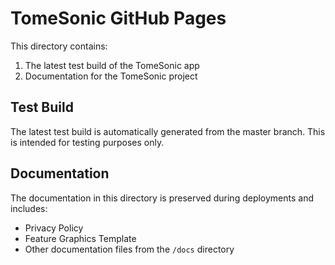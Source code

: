 # TomeSonic GitHub Pages

This directory contains:
1. The latest test build of the TomeSonic app
2. Documentation for the TomeSonic project

## Test Build

The latest test build is automatically generated from the master branch. This is intended for testing purposes only.

## Documentation

The documentation in this directory is preserved during deployments and includes:
- Privacy Policy
- Feature Graphics Template
- Other documentation files from the `/docs` directory

<!-- DYNAMIC_CONTENT -->
